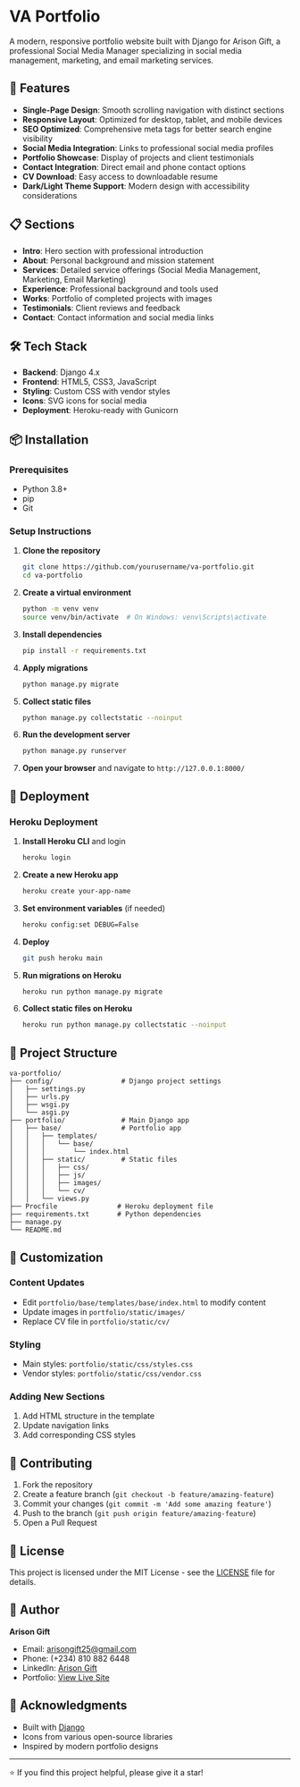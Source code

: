 # VA Portfolio

A modern, responsive portfolio website built with Django for Arison Gift, a professional Social Media Manager specializing in social media management, marketing, and email marketing services.

## 🚀 Features

- **Single-Page Design**: Smooth scrolling navigation with distinct sections
- **Responsive Layout**: Optimized for desktop, tablet, and mobile devices
- **SEO Optimized**: Comprehensive meta tags for better search engine visibility
- **Social Media Integration**: Links to professional social media profiles
- **Portfolio Showcase**: Display of projects and client testimonials
- **Contact Integration**: Direct email and phone contact options
- **CV Download**: Easy access to downloadable resume
- **Dark/Light Theme Support**: Modern design with accessibility considerations

## 📋 Sections

- **Intro**: Hero section with professional introduction
- **About**: Personal background and mission statement
- **Services**: Detailed service offerings (Social Media Management, Marketing, Email Marketing)
- **Experience**: Professional background and tools used
- **Works**: Portfolio of completed projects with images
- **Testimonials**: Client reviews and feedback
- **Contact**: Contact information and social media links

## 🛠 Tech Stack

- **Backend**: Django 4.x
- **Frontend**: HTML5, CSS3, JavaScript
- **Styling**: Custom CSS with vendor styles
- **Icons**: SVG icons for social media
- **Deployment**: Heroku-ready with Gunicorn

## 📦 Installation

### Prerequisites
- Python 3.8+
- pip
- Git

### Setup Instructions

1. **Clone the repository**
   ```bash
   git clone https://github.com/yourusername/va-portfolio.git
   cd va-portfolio
   ```

2. **Create a virtual environment**
   ```bash
   python -m venv venv
   source venv/bin/activate  # On Windows: venv\Scripts\activate
   ```

3. **Install dependencies**
   ```bash
   pip install -r requirements.txt
   ```

4. **Apply migrations**
   ```bash
   python manage.py migrate
   ```

5. **Collect static files**
   ```bash
   python manage.py collectstatic --noinput
   ```

6. **Run the development server**
   ```bash
   python manage.py runserver
   ```

7. **Open your browser** and navigate to `http://127.0.0.1:8000/`

## 🚀 Deployment

### Heroku Deployment

1. **Install Heroku CLI** and login
   ```bash
   heroku login
   ```

2. **Create a new Heroku app**
   ```bash
   heroku create your-app-name
   ```

3. **Set environment variables** (if needed)
   ```bash
   heroku config:set DEBUG=False
   ```

4. **Deploy**
   ```bash
   git push heroku main
   ```

5. **Run migrations on Heroku**
   ```bash
   heroku run python manage.py migrate
   ```

6. **Collect static files on Heroku**
   ```bash
   heroku run python manage.py collectstatic --noinput
   ```

## 📁 Project Structure

```
va-portfolio/
├── config/                 # Django project settings
│   ├── settings.py
│   ├── urls.py
│   ├── wsgi.py
│   └── asgi.py
├── portfolio/              # Main Django app
│   ├── base/               # Portfolio app
│   │   ├── templates/
│   │   │   └── base/
│   │   │       └── index.html
│   │   ├── static/         # Static files
│   │   │   ├── css/
│   │   │   ├── js/
│   │   │   ├── images/
│   │   │   └── cv/
│   │   └── views.py
├── Procfile               # Heroku deployment file
├── requirements.txt       # Python dependencies
├── manage.py
└── README.md
```

## 🎨 Customization

### Content Updates
- Edit `portfolio/base/templates/base/index.html` to modify content
- Update images in `portfolio/static/images/`
- Replace CV file in `portfolio/static/cv/`

### Styling
- Main styles: `portfolio/static/css/styles.css`
- Vendor styles: `portfolio/static/css/vendor.css`

### Adding New Sections
1. Add HTML structure in the template
2. Update navigation links
3. Add corresponding CSS styles

## 🤝 Contributing

1. Fork the repository
2. Create a feature branch (`git checkout -b feature/amazing-feature`)
3. Commit your changes (`git commit -m 'Add some amazing feature'`)
4. Push to the branch (`git push origin feature/amazing-feature`)
5. Open a Pull Request

## 📄 License

This project is licensed under the MIT License - see the [LICENSE](LICENSE) file for details.

## 👤 Author

**Arison Gift**
- Email: arisongift25@gmail.com
- Phone: (+234) 810 882 6448
- LinkedIn: [Arison Gift](https://www.linkedin.com/in/arison-gift-935515372)
- Portfolio: [View Live Site](https://your-deployed-site.com)

## 🙏 Acknowledgments

- Built with [Django](https://www.djangoproject.com/)
- Icons from various open-source libraries
- Inspired by modern portfolio designs

---

⭐ If you find this project helpful, please give it a star!
